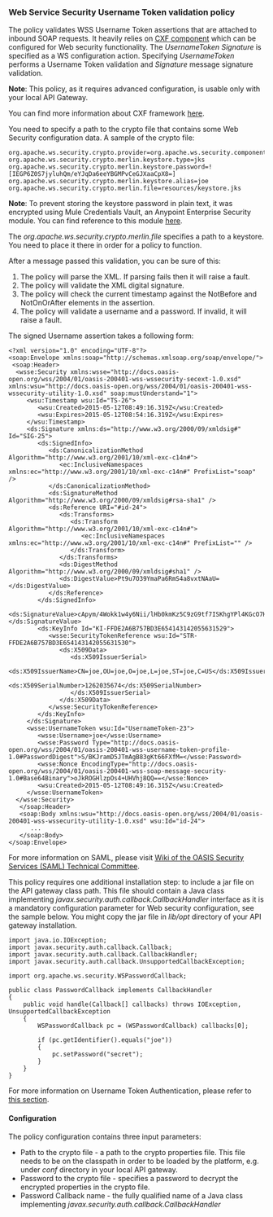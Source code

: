 ### Web Service Security Username Token validation policy ###

The policy validates WSS Username Token assertions that are attached to inbound SOAP requests. It heavily relies on [CXF component](http://www.mulesoft.org/documentation/display/current/CXF+Module+Reference) which can be configured for Web security functionality. The *UsernameToken Signature* is specified as a WS configuration action. Specifying *UsernameToken* performs a Username Token validation and *Signature* message signature validation.

**Note**: This policy, as it requires advanced configuration, is usable only with your local API Gateway.

You can find more information about CXF framework [here](http://cxf.apache.org/docs/ws-security.html).  

You need to specify a path to the crypto file that contains some Web Security configuration data. A sample of the crypto file:

	org.apache.ws.security.crypto.provider=org.apache.ws.security.components.crypto.Merlin
	org.apache.ws.security.crypto.merlin.keystore.type=jks
	org.apache.ws.security.crypto.merlin.keystore.password=![IEGP6Z0S7jyluhQm/eYJqDa6eeYBGMPvCeGJXaaCpX8=]
	org.apache.ws.security.crypto.merlin.keystore.alias=joe
	org.apache.ws.security.crypto.merlin.file=resources/keystore.jks

**Note**: To prevent storing the keystore password in plain text, it was encrypted using Mule Credentials Vault, an Anypoint Enterprise Security module. You can find reference to this module [here](http://www.mulesoft.org/documentation/display/current/Mule+Credentials+Vault).  

The *org.apache.ws.security.crypto.merlin.file* specifies a path to a keystore. You need to place it there in order for a policy to function.

After a message passed this validation, you can be sure of this:

1. The policy will parse the XML. If parsing fails then it will raise a fault.
2. The policy will validate the XML digital signature.
3. The policy will check the current timestamp against the NotBefore and NotOnOrAfter elements in the assertion.
4. The policy will validate a username and a password. If invalid, it will raise a fault. 

The signed Username assertion takes a following form:

	<?xml version="1.0" encoding="UTF-8"?>
	<soap:Envelope xmlns:soap="http://schemas.xmlsoap.org/soap/envelope/">
   	 <soap:Header>
      <wsse:Security xmlns:wsse="http://docs.oasis-open.org/wss/2004/01/oasis-200401-wss-wssecurity-secext-1.0.xsd" xmlns:wsu="http://docs.oasis-open.org/wss/2004/01/oasis-200401-wss-wssecurity-utility-1.0.xsd" soap:mustUnderstand="1">
         <wsu:Timestamp wsu:Id="TS-26">
            <wsu:Created>2015-05-12T08:49:16.319Z</wsu:Created>
            <wsu:Expires>2015-05-12T08:54:16.319Z</wsu:Expires>
         </wsu:Timestamp>
         <ds:Signature xmlns:ds="http://www.w3.org/2000/09/xmldsig#" Id="SIG-25">
            <ds:SignedInfo>
               <ds:CanonicalizationMethod Algorithm="http://www.w3.org/2001/10/xml-exc-c14n#">
                  <ec:InclusiveNamespaces xmlns:ec="http://www.w3.org/2001/10/xml-exc-c14n#" PrefixList="soap" />
               </ds:CanonicalizationMethod>
               <ds:SignatureMethod Algorithm="http://www.w3.org/2000/09/xmldsig#rsa-sha1" />
               <ds:Reference URI="#id-24">
                  <ds:Transforms>
                     <ds:Transform Algorithm="http://www.w3.org/2001/10/xml-exc-c14n#">
                        <ec:InclusiveNamespaces xmlns:ec="http://www.w3.org/2001/10/xml-exc-c14n#" PrefixList="" />
                     </ds:Transform>
                  </ds:Transforms>
                  <ds:DigestMethod Algorithm="http://www.w3.org/2000/09/xmldsig#sha1" />
                  <ds:DigestValue>Pt9u7O39YmaPa6RmS4a8vxtNAaU=</ds:DigestValue>
               </ds:Reference>
            </ds:SignedInfo>
            <ds:SignatureValue>cApym/4Wokk1w4y6Nii/lHb0kmKz5C9zG9tf7ISKhgYPl4KGcO7Hn0HBjiSGafy+OAblRUbhUtkET7JSCAXxqJnDLLP4Pq+NnjI75TX4HOU96oMyQ9Wb/EbbTu15+RTPcWNkWllVWycAg/MvOfenWZ1KA39PF7Zl5MyB5QM6MgE=</ds:SignatureValue>
            <ds:KeyInfo Id="KI-FFDE2A6B757BD3E654143142055631529">
               <wsse:SecurityTokenReference wsu:Id="STR-FFDE2A6B757BD3E654143142055631530">
                  <ds:X509Data>
                     <ds:X509IssuerSerial>
                        <ds:X509IssuerName>CN=joe,OU=joe,O=joe,L=joe,ST=joe,C=US</ds:X509IssuerName>
                        <ds:X509SerialNumber>1262035674</ds:X509SerialNumber>
                     </ds:X509IssuerSerial>
                  </ds:X509Data>
               </wsse:SecurityTokenReference>
            </ds:KeyInfo>
         </ds:Signature>
         <wsse:UsernameToken wsu:Id="UsernameToken-23">
            <wsse:Username>joe</wsse:Username>
            <wsse:Password Type="http://docs.oasis-open.org/wss/2004/01/oasis-200401-wss-username-token-profile-1.0#PasswordDigest">S/BKJramD5JTmAgB83gKt66FXfM=</wsse:Password>
            <wsse:Nonce EncodingType="http://docs.oasis-open.org/wss/2004/01/oasis-200401-wss-soap-message-security-1.0#Base64Binary">oJkROGHlzpOs4+UHVhj8QQ==</wsse:Nonce>
            <wsu:Created>2015-05-12T08:49:16.315Z</wsu:Created>
         </wsse:UsernameToken>
      </wsse:Security>
	   </soap:Header>
	   <soap:Body xmlns:wsu="http://docs.oasis-open.org/wss/2004/01/oasis-200401-wss-wssecurity-utility-1.0.xsd" wsu:Id="id-24">
	      ...
	   </soap:Body>
	</soap:Envelope>

For more information on SAML, please visit [Wiki of the OASIS Security Services (SAML) Technical Committee](https://wiki.oasis-open.org/security/FrontPage).

This policy requires one additional installation step: to include a jar file on the API gateway class path. This file should contain a Java class implementing *javax.security.auth.callback.CallbackHandler* interface as it is a mandatory configuration parameter for Web security configuration, see the sample below. You might copy the jar file in *lib/opt* directory of your API gateway installation. 
	
	import java.io.IOException;	
	import javax.security.auth.callback.Callback;
	import javax.security.auth.callback.CallbackHandler;
	import javax.security.auth.callback.UnsupportedCallbackException;
	
	import org.apache.ws.security.WSPasswordCallback;
	
	public class PasswordCallback implements CallbackHandler
	{
	    public void handle(Callback[] callbacks) throws IOException, UnsupportedCallbackException
	    {
	        WSPasswordCallback pc = (WSPasswordCallback) callbacks[0];
	
	        if (pc.getIdentifier().equals("joe"))
	        {
	            pc.setPassword("secret");
	        }	        
	    }
	}

For more information on Username Token Authentication, please refer to [this section](http://cxf.apache.org/docs/ws-security.html#WS-Security-UsernameTokenAuthentication).

#### Configuration

The policy configuration contains three input parameters:

+  Path to the crypto file - a path to the crypto properties file. This file needs to be on the classpath in order to be loaded by the platform, e.g. under *conf* directory in your local API gateway. 
+  Password to the crypto file - specifies a password to decrypt the encrypted properties in the crypto file. 
+  Password Callback name - the fully qualified name of a Java class implementing *javax.security.auth.callback.CallbackHandler*
